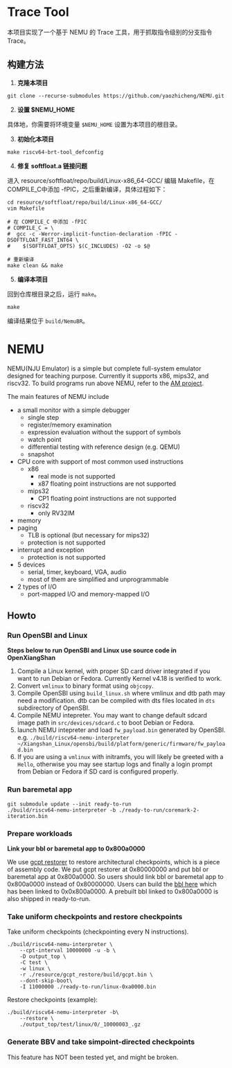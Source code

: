 # Trace Tool

本项目实现了一个基于 NEMU 的 Trace 工具，用于抓取指令级别的分支指令 Trace。

## 构建方法

1. **克隆本项目**

```shell
git clone --recurse-submodules https://github.com/yaozhicheng/NEMU.git
```

2. **设置 $NEMU_HOME**

具体地，你需要将环境变量 `$NEMU_HOME` 设置为本项目的根目录。

3. **初始化本项目**

```shell
make riscv64-brt-tool_defconfig
```
4. **修复 softfloat.a 链接问题**

进入 resource/softfloat/repo/build/Linux-x86_64-GCC/ 编辑 Makefile，在COMPILE_C中添加 -fPIC，之后重新编译，具体过程如下：

```shell
cd resource/softfloat/repo/build/Linux-x86_64-GCC/
vim Makefile

# 在 COMPILE_C 中添加 -fPIC
# COMPILE_C = \
#  gcc -c -Werror-implicit-function-declaration -fPIC -DSOFTFLOAT_FAST_INT64 \
#    $(SOFTFLOAT_OPTS) $(C_INCLUDES) -O2 -o $@

# 重新编译
make clean && make
```

5. **编译本项目**

回到仓库根目录之后，运行 `make`。

```shell
make
```

编译结果位于 `build/NemuBR`。



# NEMU

NEMU(NJU Emulator) is a simple but complete full-system emulator designed for teaching purpose.
Currently it supports x86, mips32, and riscv32.
To build programs run above NEMU, refer to the [AM project](https://github.com/NJU-ProjectN/abstract-machine).

The main features of NEMU include
* a small monitor with a simple debugger
  * single step
  * register/memory examination
  * expression evaluation without the support of symbols
  * watch point
  * differential testing with reference design (e.g. QEMU)
  * snapshot
* CPU core with support of most common used instructions
  * x86
    * real mode is not supported
    * x87 floating point instructions are not supported
  * mips32
    * CP1 floating point instructions are not supported
  * riscv32
    * only RV32IM
* memory
* paging
  * TLB is optional (but necessary for mips32)
  * protection is not supported
* interrupt and exception
  * protection is not supported
* 5 devices
  * serial, timer, keyboard, VGA, audio
  * most of them are simplified and unprogrammable
* 2 types of I/O
  * port-mapped I/O and memory-mapped I/O

## Howto

### Run OpenSBI and Linux

**Steps below to run OpenSBI and Linux use source code in OpenXiangShan**

1. Compile a Linux kernel, with proper SD card driver integrated if you want to run Debian or Fedora. Currently Kernel v4.18 is verified to work.
2. Convert `vmlinux` to binary format using `objcopy`.
3. Compile OpenSBI using `build_linux.sh` where vmlinux and dtb path may need a modification. dtb can be compiled with dts files located in `dts` subdirectory of OpenSBI.
4. Compile NEMU intepreter. You may want to change default sdcard image path in `src/devices/sdcard.c` to boot Debian or Fedora.
5. launch NEMU intepreter and load `fw_payload.bin` generated by OpenSBI. e.g. `./build/riscv64-nemu-interpreter ~/Xiangshan_Linux/opensbi/build/platform/generic/firmware/fw_payload.bin`
6. If you are using a `vmlinux` with initramfs, you will likely be greeted with a `Hello`, otherwise you may see startup logs and finally a login prompt from Debian or Fedora if SD card is configured properly.

### Run baremetal app

```
git submodule update --init ready-to-run
./build/riscv64-nemu-interpreter -b ./ready-to-run/coremark-2-iteration.bin
```

### Prepare workloads

**Link your bbl or baremetal app to 0x800a0000**

We use [gcpt restorer](https://github.com/OpenXiangShan/NEMU/tree/master/resource/gcpt_restore)
to restore architectural checkpoints, which is a piece of assembly code.
We put gcpt restorer at 0x80000000 and put bbl or baremetal app at 0x800a0000.
So users should link bbl or baremetal app to 0x800a0000 instead of 0x80000000.
Users can build the [bbl here](https://github.com/OpenXiangShan/riscv-pk/commits/noop-take-cpt) which has been linked to 0x0x800a0000.
A prebuilt bbl linked to 0x800a0000 is also shipped in ready-to-run.

### Take uniform checkpoints and restore checkpoints

Take uniform checkpoints (checkpointing every N instructions).

```shell
./build/riscv64-nemu-interpreter \
    --cpt-interval 10000000 -u -b \
    -D output_top \
    -C test \
    -w linux \
    -r ./resource/gcpt_restore/build/gcpt.bin \
    --dont-skip-boot\
    -I 11000000 ./ready-to-run/linux-0xa0000.bin
```

Restore checkpoints (example):
```shell
./build/riscv64-nemu-interpreter -b\
    --restore \
    ./output_top/test/linux/0/_10000003_.gz
```

### Generate BBV and take simpoint-directed checkpoints

This feature has NOT been tested yet, and might be broken.
